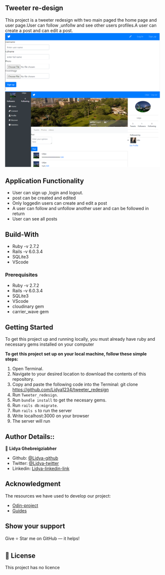 ## Tweeter re-design
This project is a tweeter redesign with two main paged the home page and user page.User can follow ,unfollw and see other users profiles.A user can create a post and can edit a post.
<img src="app\assets\images\sign_up.PNG">
<img src="app\assets\images\userpage.PNG">


## Application Functionality
- User can sign up ,login and logout.
- post can be created and edited
- Only loggedin users can create and edit a post
- A user can follow and unfollow another user and can be followed in return
- User can see all posts 


## Build-With

- Ruby -v  2.7.2
- Rails -v 6.0.3.4
- SQLite3
- VScode

### Prerequisites
- Ruby -v  2.7.2
- Rails -v 6.0.3.4
- SQLite3
- VScode
- cloudinary gem
- carrier_wave gem

## Getting Started



To get this project up and running locally, you must already have ruby and necessary gems installed on your computer

**To get this project set up on your local machine, follow these simple steps:**

1. Open Terminal.
2. Navigate to your desired location to download the contents of this repository.
3. Copy and paste the following code into the Terminal: git clone https://github.com/Lidya1234/tweeter_redesign
4. Run ```Tweeter_redesign```.
5. Run ```bundle install``` to get the necesary gems.
6. Run `rails db:migrate`.
7. Run ```rails s``` to run the server
8. Write localhost:3000 on your browser
9. The server will run


## Author Details::

👤 **Lidya Ghebreigziabher**

- Github: [@Lidya-github ](https://github.com/Lidya1234)
- Twitter: [@Lidya-twitter](https://twitter.com/Lidya42676629)
- Linkedin: [Lidya-linkedin-link](https://www.linkedin.com/in/lidya-ghebreigziabher-4a94391aa/)



## Acknowledgment
The resources we have used to develop our project:

- [Odin-project](https://www.theodinproject.com/courses/ruby-on-rails/lessons/sessions-cookies-and-authentication)
- [Guides](https://guides.rubyonrails.org/action_controller_overview.html#session)

## Show your support

Give ⭐ Star me on GitHub — it helps!

## 📝 License

This project has no licence 